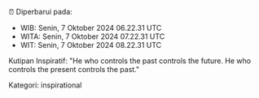 ⏰ Diperbarui pada:
- WIB: Senin, 7 Oktober 2024 06.22.31 UTC
- WITA: Senin, 7 Oktober 2024 07.22.31 UTC
- WIT: Senin, 7 Oktober 2024 08.22.31 UTC

Kutipan Inspiratif:
"He who controls the past controls the future. He who controls the present controls the past."


Kategori: inspirational

